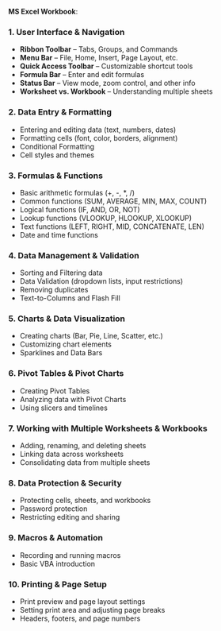 **MS Excel Workbook**:  

### **1. User Interface & Navigation**  
- **Ribbon Toolbar** – Tabs, Groups, and Commands  
- **Menu Bar** – File, Home, Insert, Page Layout, etc.  
- **Quick Access Toolbar** – Customizable shortcut tools  
- **Formula Bar** – Enter and edit formulas  
- **Status Bar** – View mode, zoom control, and other info  
- **Worksheet vs. Workbook** – Understanding multiple sheets  

### **2. Data Entry & Formatting**  
- Entering and editing data (text, numbers, dates)  
- Formatting cells (font, color, borders, alignment)  
- Conditional Formatting  
- Cell styles and themes  

### **3. Formulas & Functions**  
- Basic arithmetic formulas (+, -, *, /)  
- Common functions (SUM, AVERAGE, MIN, MAX, COUNT)  
- Logical functions (IF, AND, OR, NOT)  
- Lookup functions (VLOOKUP, HLOOKUP, XLOOKUP)  
- Text functions (LEFT, RIGHT, MID, CONCATENATE, LEN)  
- Date and time functions  

### **4. Data Management & Validation**  
- Sorting and Filtering data  
- Data Validation (dropdown lists, input restrictions)  
- Removing duplicates  
- Text-to-Columns and Flash Fill  

### **5. Charts & Data Visualization**  
- Creating charts (Bar, Pie, Line, Scatter, etc.)  
- Customizing chart elements  
- Sparklines and Data Bars  

### **6. Pivot Tables & Pivot Charts**  
- Creating Pivot Tables  
- Analyzing data with Pivot Charts  
- Using slicers and timelines  

### **7. Working with Multiple Worksheets & Workbooks**  
- Adding, renaming, and deleting sheets  
- Linking data across worksheets  
- Consolidating data from multiple sheets  

### **8. Data Protection & Security**  
- Protecting cells, sheets, and workbooks  
- Password protection  
- Restricting editing and sharing  

### **9. Macros & Automation**  
- Recording and running macros  
- Basic VBA introduction  

### **10. Printing & Page Setup**  
- Print preview and page layout settings  
- Setting print area and adjusting page breaks  
- Headers, footers, and page numbers  

